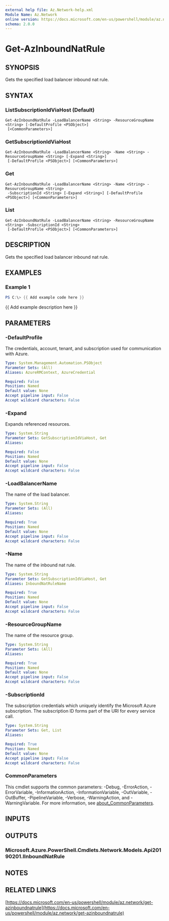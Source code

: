 ```yaml
---
external help file: Az.Network-help.xml
Module Name: Az.Network
online version: https://docs.microsoft.com/en-us/powershell/module/az.network/get-azinboundnatrule
schema: 2.0.0
---
```


# Get-AzInboundNatRule

## SYNOPSIS
Gets the specified load balancer inbound nat rule.

## SYNTAX

### ListSubscriptionIdViaHost (Default)
```
Get-AzInboundNatRule -LoadBalancerName <String> -ResourceGroupName <String> [-DefaultProfile <PSObject>]
 [<CommonParameters>]
```

### GetSubscriptionIdViaHost
```
Get-AzInboundNatRule -LoadBalancerName <String> -Name <String> -ResourceGroupName <String> [-Expand <String>]
 [-DefaultProfile <PSObject>] [<CommonParameters>]
```

### Get
```
Get-AzInboundNatRule -LoadBalancerName <String> -Name <String> -ResourceGroupName <String>
 -SubscriptionId <String> [-Expand <String>] [-DefaultProfile <PSObject>] [<CommonParameters>]
```

### List
```
Get-AzInboundNatRule -LoadBalancerName <String> -ResourceGroupName <String> -SubscriptionId <String>
 [-DefaultProfile <PSObject>] [<CommonParameters>]
```

## DESCRIPTION
Gets the specified load balancer inbound nat rule.

## EXAMPLES

### Example 1
```powershell
PS C:\> {{ Add example code here }}
```

{{ Add example description here }}

## PARAMETERS

### -DefaultProfile
The credentials, account, tenant, and subscription used for communication with Azure.

```yaml
Type: System.Management.Automation.PSObject
Parameter Sets: (All)
Aliases: AzureRMContext, AzureCredential

Required: False
Position: Named
Default value: None
Accept pipeline input: False
Accept wildcard characters: False
```

### -Expand
Expands referenced resources.

```yaml
Type: System.String
Parameter Sets: GetSubscriptionIdViaHost, Get
Aliases:

Required: False
Position: Named
Default value: None
Accept pipeline input: False
Accept wildcard characters: False
```

### -LoadBalancerName
The name of the load balancer.

```yaml
Type: System.String
Parameter Sets: (All)
Aliases:

Required: True
Position: Named
Default value: None
Accept pipeline input: False
Accept wildcard characters: False
```

### -Name
The name of the inbound nat rule.

```yaml
Type: System.String
Parameter Sets: GetSubscriptionIdViaHost, Get
Aliases: InboundNatRuleName

Required: True
Position: Named
Default value: None
Accept pipeline input: False
Accept wildcard characters: False
```

### -ResourceGroupName
The name of the resource group.

```yaml
Type: System.String
Parameter Sets: (All)
Aliases:

Required: True
Position: Named
Default value: None
Accept pipeline input: False
Accept wildcard characters: False
```

### -SubscriptionId
The subscription credentials which uniquely identify the Microsoft Azure subscription.
The subscription ID forms part of the URI for every service call.

```yaml
Type: System.String
Parameter Sets: Get, List
Aliases:

Required: True
Position: Named
Default value: None
Accept pipeline input: False
Accept wildcard characters: False
```

### CommonParameters
This cmdlet supports the common parameters: -Debug, -ErrorAction, -ErrorVariable, -InformationAction, -InformationVariable, -OutVariable, -OutBuffer, -PipelineVariable, -Verbose, -WarningAction, and -WarningVariable. For more information, see [about_CommonParameters](http://go.microsoft.com/fwlink/?LinkID=113216).

## INPUTS

## OUTPUTS

### Microsoft.Azure.PowerShell.Cmdlets.Network.Models.Api20190201.IInboundNatRule
## NOTES

## RELATED LINKS

[https://docs.microsoft.com/en-us/powershell/module/az.network/get-azinboundnatrule](https://docs.microsoft.com/en-us/powershell/module/az.network/get-azinboundnatrule)

